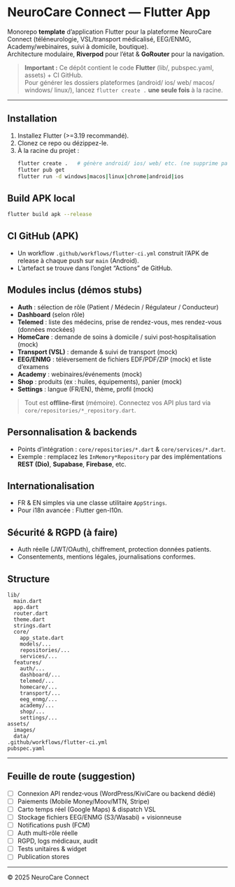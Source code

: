 # NeuroCare Connect — Flutter App

Monorepo **template** d’application Flutter pour la plateforme NeuroCare Connect (téléneurologie, VSL/transport médicalisé, EEG/ENMG, Academy/webinaires, suivi à domicile, boutique).  
Architecture modulaire, **Riverpod** pour l’état & **GoRouter** pour la navigation.

> **Important :** Ce dépôt contient le code **Flutter** (lib/, pubspec.yaml, assets) + CI GitHub.  
> Pour générer les dossiers plateformes (android/ ios/ web/ macos/ windows/ linux/), lancez `flutter create .` **une seule fois** à la racine.

---

## Installation

1. Installez Flutter (>=3.19 recommandé).
2. Clonez ce repo ou dézippez-le.
3. À la racine du projet :
   ```bash
   flutter create .   # génère android/ ios/ web/ etc. (ne supprime pas lib/ ni pubspec.yaml)
   flutter pub get
   flutter run -d windows|macos|linux|chrome|android|ios
   ```

## Build APK local
```bash
flutter build apk --release
```

## CI GitHub (APK)
- Un workflow `.github/workflows/flutter-ci.yml` construit l’APK de release à chaque push sur `main` (Android).
- L’artefact se trouve dans l’onglet “Actions” de GitHub.

## Modules inclus (démos stubs)
- **Auth** : sélection de rôle (Patient / Médecin / Régulateur / Conducteur)
- **Dashboard** (selon rôle)
- **Telemed** : liste des médecins, prise de rendez-vous, mes rendez-vous (données mockées)
- **HomeCare** : demande de soins à domicile / suivi post‑hospitalisation (mock)
- **Transport (VSL)** : demande & suivi de transport (mock)
- **EEG/ENMG** : téléversement de fichiers EDF/PDF/ZIP (mock) et liste d’examens
- **Academy** : webinaires/événements (mock)
- **Shop** : produits (ex : huiles, équipements), panier (mock)
- **Settings** : langue (FR/EN), thème, profil (mock)

> Tout est **offline-first** (mémoire). Connectez vos API plus tard via `core/repositories/*_repository.dart`.

## Personnalisation & backends
- Points d’intégration : `core/repositories/*.dart` & `core/services/*.dart`.
- Exemple : remplacez les `InMemory*Repository` par des implémentations **REST (Dio)**, **Supabase**, **Firebase**, etc.

## Internationalisation
- FR & EN simples via une classe utilitaire `AppStrings`.
- Pour i18n avancée : Flutter gen-l10n.

## Sécurité & RGPD (à faire)
- Auth réelle (JWT/OAuth), chiffrement, protection données patients.
- Consentements, mentions légales, journalisations conformes.

## Structure
```
lib/
  main.dart
  app.dart
  router.dart
  theme.dart
  strings.dart
  core/
    app_state.dart
    models/...
    repositories/...
    services/...
  features/
    auth/...
    dashboard/...
    telemed/...
    homecare/...
    transport/...
    eeg_enmg/...
    academy/...
    shop/...
    settings/...
assets/
  images/
  data/
.github/workflows/flutter-ci.yml
pubspec.yaml
```

---

## Feuille de route (suggestion)
- [ ] Connexion API rendez‑vous (WordPress/KiviCare ou backend dédié)
- [ ] Paiements (Mobile Money/Moov/MTN, Stripe)
- [ ] Carto temps réel (Google Maps) & dispatch VSL
- [ ] Stockage fichiers EEG/ENMG (S3/Wasabi) + visionneuse
- [ ] Notifications push (FCM)
- [ ] Auth multi‑rôle réelle
- [ ] RGPD, logs médicaux, audit
- [ ] Tests unitaires & widget
- [ ] Publication stores

---

© 2025 NeuroCare Connect
